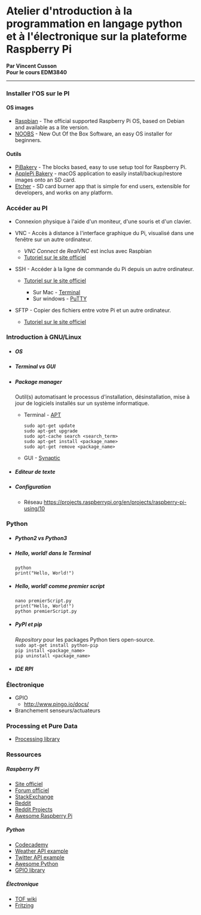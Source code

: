# Atelier d'ntroduction à la programmation en langage python et à l'électronique sur la plateforme Raspberry Pi

**Par Vincent Cusson**<br>
**Pour le cours EDM3840**
___

### Installer l'OS sur le PI

#### OS images
- [Raspbian](https://www.raspberrypi.org/downloads/raspbian/) - The official supported Raspberry Pi OS, based on Debian and available as a lite version.
- [NOOBS](https://www.raspberrypi.org/downloads/noobs/) - New Out Of the Box Software, an easy OS installer for beginners.

#### Outils
- [PiBakery](http://www.pibakery.org/) - The blocks based, easy to use setup tool for Raspberry Pi.
- [ApplePi Bakery](http://www.tweaking4all.com/software/macosx-software/macosx-apple-pi-baker/) - macOS application to easily install/backup/restore images onto an SD card.
- [Etcher](https://www.etcher.io/) - SD card burner app that is simple for end users, extensible for developers, and works on any platform.


### Accéder au PI

  - Connexion physique à l'aide d'un moniteur, d'une souris et d'un clavier.

  - VNC -  Accès à distance à l'interface graphique du Pi, visualisé dans une fenêtre sur un autre ordinateur.
    - *VNC Connect* de *RealVNC* est inclus avec Raspbian
    - [Tutoriel sur le site officiel](https://www.raspberrypi.org/documentation/remote-access/vnc/README.md)


  - SSH - Accéder à la ligne de commande du Pi depuis un autre ordinateur.
    - [Tutoriel sur le site officiel](https://www.raspberrypi.org/documentation/remote-access/ssh/README.md)

      - Sur Mac - [Terminal](https://www.raspberrypi.org/documentation/remote-access/ssh/windows.md)
      - Sur windows - [PuTTY](https://www.raspberrypi.org/documentation/remote-access/ssh/windows.md)


  - SFTP - Copier des fichiers entre votre Pi et un autre ordinateur.

    - [Tutoriel sur le site officiel](https://www.raspberrypi.org/documentation/remote-access/ssh/sftp.md)


### Introduction à GNU/Linux
  - ##### OS
  - ##### Terminal vs GUI
  - ##### Package manager
    Outil(s) automatisant le processus d'installation, désinstallation, mise à jour de logiciels installés sur un système informatique.

    - Terminal - [APT](https://help.ubuntu.com/community/AptGet/Howto)

      ```sudo apt-get update```<br>
      ```sudo apt-get upgrade```<br>
      ```sudo apt-cache search <search_term>```<br>
      ```sudo apt-get install <package_name>```<br>
      ```sudo apt-get remove <package_name>```<br>

    - GUI - [Synaptic](https://help.ubuntu.com/community/SynapticHowto)



  - ##### Editeur de texte
  - ##### Configuration
    - Réseau
https://projects.raspberrypi.org/en/projects/raspberry-pi-using/10

### Python

  - ##### Python2 vs Python3
  - ##### Hello, world! dans le Terminal
    ```python``` <br>
    ```print("Hello, World!")```

  - ##### Hello, world! comme premier script
     ```nano premierScript.py```<br>
     ```print("Hello, World!")```<br>
     ```python premierScript.py```<br>

  - ##### PyPI et pip
    *Repository* pour les packages Python tiers open-source.<br>
     ```sudo apt-get install python-pip```<br>
     ```pip install <package_name>```<br>
     ```pip uninstall <package_name>```<br>

  - ##### IDE RPI

### Électronique
  - GPIO
    - http://www.pingo.io/docs/
  - Branchement senseurs/actuateurs

### Processing et Pure Data
 - [Processing library](https://processing.org/reference/libraries/io/GPIO.html)

### Ressources

##### Raspberry PI
- [Site officiel](https://www.raspberrypi.org/)
- [Forum officiel](https://www.raspberrypi.org/forums/)
- [StackExchange](https://raspberrypi.stackexchange.com/)
- [Reddit](https://www.reddit.com/r/raspberry_pi)
- [Reddit Projects](https://www.reddit.com/r/RASPBERRY_PI_PROJECTS)
- [Awesome Raspberry Pi](https://github.com/thibmaek/awesome-raspberry-pi)

##### Python
- [Codecademy](https://www.codecademy.com/learn/learn-python)
- [Weather API example](https://github.com/AnthonyBloomer/weather-api)
- [Twitter API example](https://github.com/ryanmcgrath/twython)
- [Awesome Python](https://github.com/vinta/awesome-python)
- [GPIO library](https://www.raspberrypi.org/documentation/usage/gpio/python/README.md)

##### Électronique
- [TOF wiki](http://wiki.t-o-f.info/EDM4640/EDM4640)
- [Fritzing](http://fritzing.org/home/)
